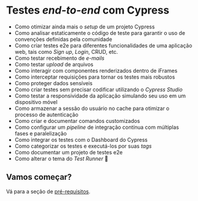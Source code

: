 # Testes _end-to-end_ com Cypress

- Como otimizar ainda mais o _setup_ de um projeto Cypress
- Como analisar estaticamente o código de teste para garantir o uso de convenções definidas pela comunidade
- Como criar testes e2e para diferentes funcionalidades de uma aplicação web, tais como _Sign up_, _Login_, CRUD, etc.
- Como testar recebimento de _e-mails_
- Como testar _upload_ de arquivos
- Como interagir com componentes renderizados dentro de iFrames
- Como interceptar requisições para tornar os testes mais robustos
- Como proteger dados sensíveis
- Como criar testes sem precisar codificar utilizando o _Cypress Studio_
- Como testar a responsividade da aplicação simulando seu uso em um dispositivo móvel
- Como armazenar a sessão do usuário no cache para otimizar o processo de autenticação
- Como criar e documentar comandos customizados
- Como configurar um _pipeline_ de integração contínua com múltiplas fases e paralelização
- Como integrar os testes com o Dashboard do Cypress
- Como categorizar os testes e executá-los por suas _tags_
- Como documentar um projeto de testes e2e
- Como alterar o tema do _Test Runner_ 🥸

## Vamos começar?

Vá para a seção de [pré-requisitos](./Lessons/lessons/_pre-requirements_.md).